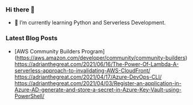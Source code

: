 ### Hi there 👋

- 🌱 I’m currently learning Python and Serverless Development.

### Latest Blog Posts

- [AWS Community Builders Program] (https://aws.amazon.com/developer/community/community-builders)
https://adrianthegreat.com/2021/06/16/The-Power-Of-Lambda-A-serverless-approach-to-invalidating-AWS-CloudFront/
https://adrianthegreat.com/2021/04/17/Azure-DevOps-CLI/
https://adrianthegreat.com/2021/04/03/Register-an-application-in-Azure-AD-generate-and-store-a-secret-in-Azure-Key-Vault-using-PowerShell/

<!--
**AdrianM10/adrianm10** is a ✨ _special_ ✨ repository because its `README.md` (this file) appears on your GitHub profile.

Here are some ideas to get you started:

- 🔭 I’m currently working on ...
- 🌱 I’m currently learning ...
- 👯 I’m looking to collaborate on ...
- 🤔 I’m looking for help with ...
- 💬 Ask me about ...
- 📫 How to reach me: ...
- 😄 Pronouns: ...
- ⚡ Fun fact: ...
-->
